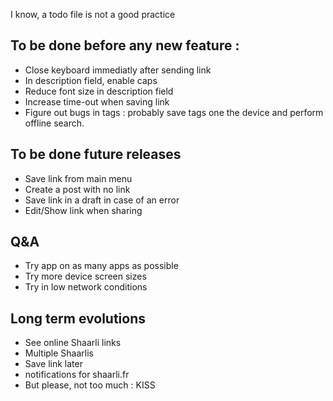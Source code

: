 I know, a todo file is not a good practice

## To be done before any new feature :
- Close keyboard immediatly after sending link
- In description field, enable caps
- Reduce font size in description field
- Increase time-out when saving link
- Figure out bugs in tags : probably save tags one the device and perform offline search.

## To be done future releases
- Save link from main menu
- Create a post with no link
- Save link in a draft in case of an error
- Edit/Show link when sharing

## Q&A
- Try app on as many apps as possible
- Try more device screen sizes
- Try in low network conditions

## Long term evolutions
- See online Shaarli links
- Multiple Shaarlis
- Save link later
- notifications for shaarli.fr
- But please, not too much : KISS
